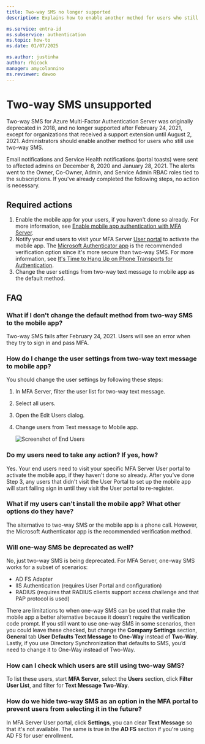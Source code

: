 ```yaml
---
title: Two-way SMS no longer supported
description: Explains how to enable another method for users who still use two-way SMS. 

ms.service: entra-id
ms.subservice: authentication
ms.topic: how-to
ms.date: 01/07/2025

ms.author: justinha
author: rhicock
manager: amycolannino
ms.reviewer: dawoo
---
```

# Two-way SMS unsupported

Two-way SMS for Azure Multi-Factor Authentication Server was originally deprecated in 2018, and no longer supported after February 24, 2021, except for organizations that received a support extension until August 2, 2021. Administrators should enable another method for users who still use two-way SMS.

Email notifications and Service Health notifications (portal toasts) were sent to affected admins on December 8, 2020 and January 28, 2021. The alerts went to the Owner, Co-Owner, Admin, and Service Admin RBAC roles tied to the subscriptions. If you've already completed the following steps, no action is necessary.

## Required actions

1. Enable the mobile app for your users, if you haven't done so already. For more information, see [Enable mobile app authentication with MFA Server](howto-mfaserver-deploy-mobileapp.md).
1. Notify your end users to visit your MFA Server [User portal](howto-mfaserver-deploy-userportal.md) to activate the mobile app. The [Microsoft Authenticator app](https://www.microsoft.com/en-us/account/authenticator) is the recommended verification option since it's more secure than two-way SMS. For more information, see [It's Time to Hang Up on Phone Transports for Authentication](https://techcommunity.microsoft.com/t5/azure-active-directory-identity/it-s-time-to-hang-up-on-phone-transports-for-authentication/ba-p/1751752).
1. Change the user settings from two-way text message to mobile app as the default method.

## FAQ

### What if I don't change the default method from two-way SMS to the mobile app?
Two-way SMS fails after February 24, 2021. Users will see an error when they try to sign in and pass MFA.

### How do I change the user settings from two-way text message to mobile app?

You should change the user settings by following these steps:

1. In MFA Server, filter the user list for two-way text message.
1. Select all users.
1. Open the Edit Users dialog.
1. Change users from Text message to Mobile app.

   ![Screenshot of End Users](media/how-to-authentication-two-way-sms-unsupported/end-users.png)

### Do my users need to take any action? If yes, how?
Yes. Your end users need to visit your specific MFA Server User portal to activate the mobile app, if they haven't done so already. After you've done Step 3, any users that didn't visit the User Portal to set up the mobile app will start failing sign in until they visit the User portal to re-register.

### What if my users can't install the mobile app? What other options do they have?
The alternative to two-way SMS or the mobile app is a phone call. However, the Microsoft Authenticator app is the recommended verification method.

### Will one-way SMS be deprecated as well?
No, just two-way SMS is being deprecated. For MFA Server, one-way SMS works for a subset of scenarios:

- AD FS Adapter
- IIS Authentication (requires User Portal and configuration)
- RADIUS (requires that RADIUS clients support access challenge and that PAP protocol is used)

There are limitations to when one-way SMS can be used that make the mobile app a better alternative because it doesn’t require the verification code prompt.
If you still want to use one-way SMS in some scenarios, then you could leave these checked, but change the **Company Settings** section, **General** tab **User Defaults Text Message** to **One-Way** instead of **Two-Way**. Lastly, if you use Directory Synchronization that defaults to SMS, you’d need to change it to One-Way instead of Two-Way.

### How can I check which users are still using two-way SMS?
To list these users, start **MFA Server**, select the **Users** section, click **Filter User List**, and filter for **Text Message Two-Way**.

### How do we hide two-way SMS as an option in the MFA portal to prevent users from selecting it in the future?
In MFA Server User portal, click **Settings**, you can clear **Text Message** so that it's not available. 
The same is true in the **AD FS** section if you're using AD FS for user enrollment.
